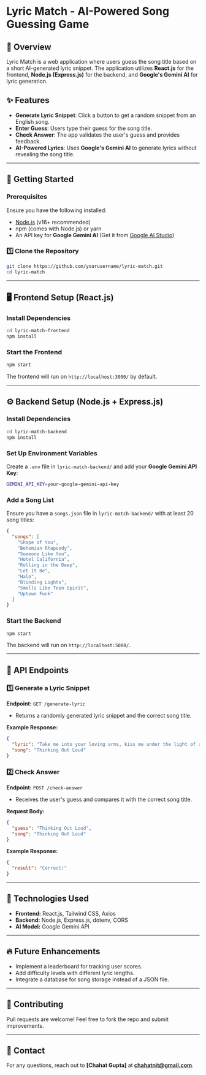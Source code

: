# Lyric Match - AI-Powered Song Guessing Game

## 🎵 Overview
Lyric Match is a web application where users guess the song title based on a short AI-generated lyric snippet. The application utilizes **React.js** for the frontend, **Node.js (Express.js)** for the backend, and **Google's Gemini AI** for lyric generation.

## ✨ Features
- **Generate Lyric Snippet**: Click a button to get a random snippet from an English song.
- **Enter Guess**: Users type their guess for the song title.
- **Check Answer**: The app validates the user's guess and provides feedback.
- **AI-Powered Lyrics**: Uses **Google's Gemini AI** to generate lyrics without revealing the song title.

---

## 🚀 Getting Started

### Prerequisites
Ensure you have the following installed:
- [Node.js](https://nodejs.org/) (v16+ recommended)
- npm (comes with Node.js) or yarn
- An API key for **Google Gemini AI** (Get it from [Google AI Studio](https://aistudio.google.com/))

### 1️⃣ Clone the Repository
```sh
git clone https://github.com/yourusername/lyric-match.git
cd lyric-match
```

---

## 🖥️ Frontend Setup (React.js)

### Install Dependencies
```sh
cd lyric-match-frontend
npm install
```

### Start the Frontend
```sh
npm start
```
The frontend will run on `http://localhost:3000/` by default.

---

## ⚙️ Backend Setup (Node.js + Express.js)

### Install Dependencies
```sh
cd lyric-match-backend
npm install
```

### Set Up Environment Variables
Create a `.env` file in `lyric-match-backend/` and add your **Google Gemini API Key**:
```sh
GEMINI_API_KEY=your-google-gemini-api-key
```

### Add a Song List
Ensure you have a `songs.json` file in `lyric-match-backend/` with at least 20 song titles:
```json
{
  "songs": [
    "Shape of You",
    "Bohemian Rhapsody",
    "Someone Like You",
    "Hotel California",
    "Rolling in the Deep",
    "Let It Be",
    "Halo",
    "Blinding Lights",
    "Smells Like Teen Spirit",
    "Uptown Funk"
  ]
}
```

### Start the Backend
```sh
npm start
```
The backend will run on `http://localhost:5000/`.

---

## 🔗 API Endpoints

### 1️⃣ Generate a Lyric Snippet
**Endpoint:** `GET /generate-lyric`
- Returns a randomly generated lyric snippet and the correct song title.

**Example Response:**
```json
{
  "lyric": "Take me into your loving arms, kiss me under the light of a thousand stars.",
  "song": "Thinking Out Loud"
}
```

### 2️⃣ Check Answer
**Endpoint:** `POST /check-answer`
- Receives the user's guess and compares it with the correct song title.

**Request Body:**
```json
{
  "guess": "Thinking Out Loud",
  "song": "Thinking Out Loud"
}
```

**Example Response:**
```json
{
  "result": "Correct!"
}
```

---

## 🎨 Technologies Used
- **Frontend:** React.js, Tailwind CSS, Axios
- **Backend:** Node.js, Express.js, dotenv, CORS
- **AI Model:** Google Gemini API

---

## 🔥 Future Enhancements
- Implement a leaderboard for tracking user scores.
- Add difficulty levels with different lyric lengths.
- Integrate a database for song storage instead of a JSON file.

---

## 🤝 Contributing
Pull requests are welcome! Feel free to fork the repo and submit improvements.

---

## 📧 Contact
For any questions, reach out to **[Chahat Gupta]** at **chahatnit@gmail.com**.

